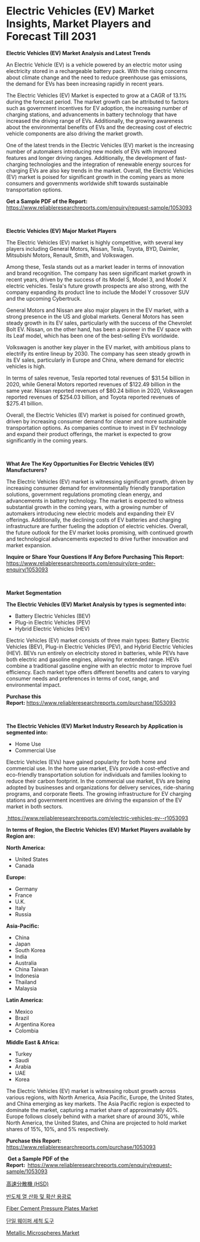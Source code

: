 <p><h1>Electric Vehicles (EV) Market Insights, Market Players and Forecast Till 2031</h1></p><p><strong>Electric Vehicles (EV) Market Analysis and Latest Trends</strong></p>
<p><p>An Electric Vehicle (EV) is a vehicle powered by an electric motor using electricity stored in a rechargeable battery pack. With the rising concerns about climate change and the need to reduce greenhouse gas emissions, the demand for EVs has been increasing rapidly in recent years.</p><p>The Electric Vehicles (EV) Market is expected to grow at a CAGR of 13.1% during the forecast period. The market growth can be attributed to factors such as government incentives for EV adoption, the increasing number of charging stations, and advancements in battery technology that have increased the driving range of EVs. Additionally, the growing awareness about the environmental benefits of EVs and the decreasing cost of electric vehicle components are also driving the market growth.</p><p>One of the latest trends in the Electric Vehicles (EV) market is the increasing number of automakers introducing new models of EVs with improved features and longer driving ranges. Additionally, the development of fast-charging technologies and the integration of renewable energy sources for charging EVs are also key trends in the market. Overall, the Electric Vehicles (EV) market is poised for significant growth in the coming years as more consumers and governments worldwide shift towards sustainable transportation options.</p></p>
<p><strong>Get a Sample PDF of the Report:&nbsp;</strong> <a href="https://www.reliableresearchreports.com/enquiry/request-sample/1053093">https://www.reliableresearchreports.com/enquiry/request-sample/1053093</a></p>
<p>&nbsp;</p>
<p><strong>Electric Vehicles (EV) Major Market Players</strong></p>
<p><p>The Electric Vehicles (EV) market is highly competitive, with several key players including General Motors, Nissan, Tesla, Toyota, BYD, Daimler, Mitsubishi Motors, Renault, Smith, and Volkswagen. </p><p>Among these, Tesla stands out as a market leader in terms of innovation and brand recognition. The company has seen significant market growth in recent years, driven by the success of its Model S, Model 3, and Model X electric vehicles. Tesla's future growth prospects are also strong, with the company expanding its product line to include the Model Y crossover SUV and the upcoming Cybertruck.</p><p>General Motors and Nissan are also major players in the EV market, with a strong presence in the US and global markets. General Motors has seen steady growth in its EV sales, particularly with the success of the Chevrolet Bolt EV. Nissan, on the other hand, has been a pioneer in the EV space with its Leaf model, which has been one of the best-selling EVs worldwide.</p><p>Volkswagen is another key player in the EV market, with ambitious plans to electrify its entire lineup by 2030. The company has seen steady growth in its EV sales, particularly in Europe and China, where demand for electric vehicles is high.</p><p>In terms of sales revenue, Tesla reported total revenues of $31.54 billion in 2020, while General Motors reported revenues of $122.49 billion in the same year. Nissan reported revenues of $80.24 billion in 2020, Volkswagen reported revenues of $254.03 billion, and Toyota reported revenues of $275.41 billion.</p><p>Overall, the Electric Vehicles (EV) market is poised for continued growth, driven by increasing consumer demand for cleaner and more sustainable transportation options. As companies continue to invest in EV technology and expand their product offerings, the market is expected to grow significantly in the coming years.</p></p>
<p>&nbsp;</p>
<p><strong>What Are The Key Opportunities For Electric Vehicles (EV) Manufacturers?</strong></p>
<p><p>The Electric Vehicles (EV) market is witnessing significant growth, driven by increasing consumer demand for environmentally friendly transportation solutions, government regulations promoting clean energy, and advancements in battery technology. The market is expected to witness substantial growth in the coming years, with a growing number of automakers introducing new electric models and expanding their EV offerings. Additionally, the declining costs of EV batteries and charging infrastructure are further fueling the adoption of electric vehicles. Overall, the future outlook for the EV market looks promising, with continued growth and technological advancements expected to drive further innovation and market expansion.</p></p>
<p><strong>Inquire or Share Your Questions If Any Before Purchasing This Report:</strong> <a href="https://www.reliableresearchreports.com/enquiry/pre-order-enquiry/1053093">https://www.reliableresearchreports.com/enquiry/pre-order-enquiry/1053093</a></p>
<p>&nbsp;</p>
<p><strong>Market Segmentation</strong></p>
<p><strong>The Electric Vehicles (EV) Market Analysis by types is segmented into:</strong></p>
<p><ul><li>Battery Electric Vehicles (BEV)</li><li>Plug-in Electric Vehicles (PEV)</li><li>Hybrid Electric Vehicles (HEV)</li></ul></p>
<p><p>Electric Vehicles (EV) market consists of three main types: Battery Electric Vehicles (BEV), Plug-in Electric Vehicles (PEV), and Hybrid Electric Vehicles (HEV). BEVs run entirely on electricity stored in batteries, while PEVs have both electric and gasoline engines, allowing for extended range. HEVs combine a traditional gasoline engine with an electric motor to improve fuel efficiency. Each market type offers different benefits and caters to varying consumer needs and preferences in terms of cost, range, and environmental impact.</p></p>
<p><strong>Purchase this Report:&nbsp;</strong><a href="https://www.reliableresearchreports.com/purchase/1053093">https://www.reliableresearchreports.com/purchase/1053093</a></p>
<p>&nbsp;</p>
<p><strong>The Electric Vehicles (EV) Market Industry Research by Application is segmented into:</strong></p>
<p><ul><li>Home Use</li><li>Commercial Use</li></ul></p>
<p><p>Electric Vehicles (EVs) have gained popularity for both home and commercial use. In the home use market, EVs provide a cost-effective and eco-friendly transportation solution for individuals and families looking to reduce their carbon footprint. In the commercial use market, EVs are being adopted by businesses and organizations for delivery services, ride-sharing programs, and corporate fleets. The growing infrastructure for EV charging stations and government incentives are driving the expansion of the EV market in both sectors.</p></p>
<p><a href="https://www.reliableresearchreports.com/electric-vehicles-ev--r1053093">&nbsp;https://www.reliableresearchreports.com/electric-vehicles-ev--r1053093</a></p>
<p><strong>In terms of Region, the Electric Vehicles (EV) Market Players available by Region are:</strong></p>
<p>
    <p> <strong> North America: </strong>
        <ul>
            <li>United States</li>
            <li>Canada</li>
        </ul>
        </p> 
    <p> <strong> Europe: </strong>
        <ul>
            <li>Germany</li>
            <li>France</li>
            <li>U.K.</li>
            <li>Italy</li>
            <li>Russia</li>
        </ul>
        </p> 
    <p> <strong> Asia-Pacific: </strong>
        <ul>
            <li>China</li>
            <li>Japan</li>
            <li>South Korea</li>
            <li>India</li>
            <li>Australia</li>
            <li>China Taiwan</li>
            <li>Indonesia</li>
            <li>Thailand</li>
            <li>Malaysia</li>
        </ul>
        </p> 
    <p> <strong> Latin America: </strong>
        <ul>
            <li>Mexico</li>
            <li>Brazil</li>
            <li>Argentina Korea</li>
            <li>Colombia</li>
        </ul>
        </p> 
    <p> <strong> Middle East & Africa: </strong>
        <ul>
            <li>Turkey</li>
            <li>Saudi</li>
            <li>Arabia</li>
            <li>UAE</li>
            <li>Korea</li>
        </ul>
    </p>
    </p>
<p><p>The Electric Vehicles (EV) market is witnessing robust growth across various regions, with North America, Asia Pacific, Europe, the United States, and China emerging as key markets. The Asia Pacific region is expected to dominate the market, capturing a market share of approximately 40%. Europe follows closely behind with a market share of around 30%, while North America, the United States, and China are projected to hold market shares of 15%, 10%, and 5% respectively.</p></p>
<p><strong>Purchase this Report: </strong><a href="https://www.reliableresearchreports.com/purchase/1053093">https://www.reliableresearchreports.com/purchase/1053093</a></p>
<p>&nbsp;<strong>Get a Sample PDF of the Report:&nbsp;&nbsp;</strong><a href="https://www.reliableresearchreports.com/enquiry/request-sample/1053093">https://www.reliableresearchreports.com/enquiry/request-sample/1053093</a></p>
<p><strong></strong></p>
<p><p><a href="https://github.com/CarlieShields/Market-Research-Report-List-1/blob/main/769872291734.md">高速分散機 (HSD)</a></p><p><a href="https://github.com/Hubertstyenger6685/Market-Research-Report-List-1/blob/main/967375098629.md">반도체 열 산화 및 확산 용광로</a></p><p><a href="https://github.com/wwwkeltoum/Market-Research-Report-List-3/blob/main/fiber-cement-pressure-plates-market.md">Fiber Cement Pressure Plates Market</a></p><p><a href="https://github.com/anton65482023/Market-Research-Report-List-1/blob/main/310899598630.md">단일 웨이퍼 세척 도구</a></p><p><a href="https://github.com/gamblestampleyjenny50m5sl6/Market-Research-Report-List-2/blob/main/metallic-microspheres-market.md">Metallic Microspheres Market</a></p></p>